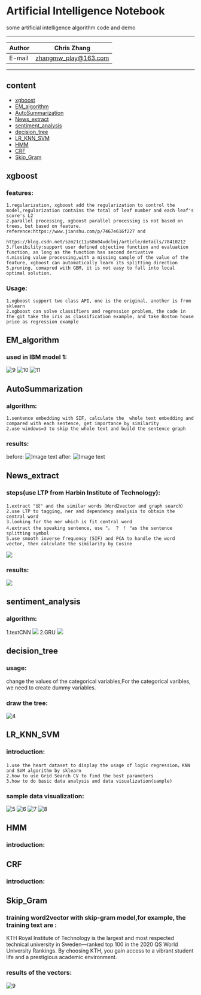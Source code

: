 Artificial Intelligence Notebook
===========================
some artificial intelligence algorithm code and demo 

****
	
|Author|Chris Zhang|
|---|---
|E-mail|zhangmw_play@163.com


****
## content
* [xgboost](#xgboost)
* [EM_algorithm](#EM_algorithm)
* [AutoSummarization](#AutoSummarization)
* [News_extract](#News_extract)
* [sentiment_analysis](#sentiment_analysis)
* [decision_tree](#decision_tree)
* [LR_KNN_SVM](#LR_KNN_SVM)
* [HMM](#HMM)
* [CRF](#CRF)
* [Skip_Gram](#Skip_Gram)



xgboost
-----------
### features:
	1.regularization, xgboost add the regularization to control the model,regularization contains the total of leaf number and each leaf's score's L2
	2.parallel processing, xgboost parallel processing is not based on trees, but based on feature. 
    reference:https://www.jianshu.com/p/7467e616f227 and 
              https://blog.csdn.net/szm21c11u68n04vdclmj/article/details/78410212
	3.flexibility:support user defined objective function and evaluation function, as long as the function has second derivative
	4.missing value processing,with a missing sample of the value of the feature, xgboost can automatically learn its splitting direction
	5.pruning, comapred with GBM, it is not easy to fall into local optimal solution.
### Usage:
	1.xgboost support two class API, one is the original, another is from sklearn
	2.xgboost can solve classifiers and regression problem, the code in the git take the iris as classification example, and take Boston house price as regression example
EM_algorithm
------
### used in IBM model 1:
![9](https://raw.github.com/Chriszhangmw/machine-learning-and-demo/master/EM_algorithm/lan1.png)
![10](https://raw.github.com/Chriszhangmw/machine-learning-and-demo/master/EM_algorithm/lan2.png)
![11](https://raw.github.com/Chriszhangmw/machine-learning-and-demo/master/EM_algorithm/ibmmodel1.png)

AutoSummarization
------
### algorithm:
	1.sentence embedding with SIF, calculate the  whole text embedding and compared with each sentence, get importance by similarity
	2.use windows=3 to skip the whole text and build the sentence graph
### results:
before:
![Image text](https://raw.github.com/Chriszhangmw/machine-learning-and-demo/master/AutoSummarization/result1.png)
after:
![Image text](https://raw.github.com/Chriszhangmw/machine-learning-and-demo/master/AutoSummarization/result2.png)

News_extract
------
### steps(use LTP from Harbin Institute of Technology):
	1.extract "说" and the similar words（Word2vector and graph search）
	2.use LTP to tagging, ner and dependency analysis to obtain the central word
	3.looking for the ner which is fit central word
	4.extract the speaking sentence, use "。 ？ ！ "as the sentence splitting symbol 
	5.use smooth inverse frequency (SIF) and PCA to handle the word vector, then calculate the similarity by Cosine
![](https://raw.github.com/Chriszhangmw/machine-learning-and-demo/master/News_extract/algorithm1.png)
### results:
![](https://raw.github.com/Chriszhangmw/machine-learning-and-demo/master/News_extract/newsextractresults1.png)

sentiment_analysis
------
### algorithm:
1.textCNN
![](https://raw.github.com/Chriszhangmw/machine-learning-and-demo/master/sentiment_analysis/textCNN.png)
2.GRU
![](https://raw.github.com/Chriszhangmw/machine-learning-and-demo/master/sentiment_analysis/gru.png)

decision_tree
------
### usage:
change the values of the categorical variables;For the categorical varibles, we need to create dummy variables. 
### draw the tree:
![4](https://raw.github.com/Chriszhangmw/machine-learning-and-demo/master/decision_tree/tree.png)

LR_KNN_SVM
------
### introduction:
	1.use the heart dataset to display the usage of logic regression，KNN and SVM algorithm by sklearn
	2.how to use Grid Search CV to find the best parameters
	3.how to do basic data analysis and data visualization(sample)
### sample data visualization:
![5](https://raw.github.com/Chriszhangmw/machine-learning-and-demo/master/LR_KNN_SVM/distribution1.png)
![6](https://raw.github.com/Chriszhangmw/machine-learning-and-demo/master/LR_KNN_SVM/correlation.png)
![7](https://raw.github.com/Chriszhangmw/machine-learning-and-demo/master/LR_KNN_SVM/box.png)
![8](https://raw.github.com/Chriszhangmw/machine-learning-and-demo/master/LR_KNN_SVM/multi_dis.png)

HMM
------
### introduction:

CRF
------
### introduction:

Skip_Gram
------
### training word2vector with skip-gram model,for example, the training text are :
KTH Royal Institute of Technology is the largest and most respected technical university in Sweden—ranked top 100 in the 2020 QS World University Rankings. By choosing KTH, you gain access to a vibrant student life and a prestigious academic environment.
### results of the vectors:
![9](https://raw.github.com/Chriszhangmw/machine-learning-and-demo/master/Skip_Gram/skip1.png)





